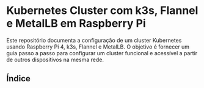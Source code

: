 <h1>Kubernetes Cluster com k3s, Flannel e MetalLB em Raspberry Pi</h1>

<p>Este repositório documenta a configuração de um cluster Kubernetes usando Raspberry Pi 4, k3s, Flannel e MetalLB. O objetivo é fornecer um guia passo a passo para configurar um cluster funcional e acessível a partir de outros dispositivos na mesma rede.</p>

<h2>Índice</h2>
